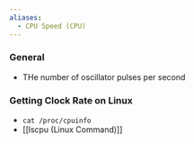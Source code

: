 ```yaml
---
aliases:
  - CPU Speed (CPU)
---
```

### General
- THe number of oscillator pulses per second
### Getting Clock Rate on Linux
- `cat /proc/cpuinfo`
- [[lscpu (Linux Command)]]